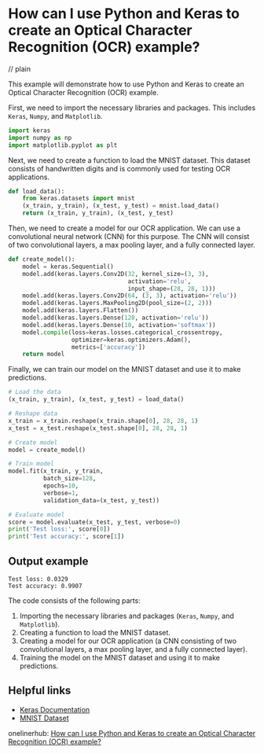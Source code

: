 # How can I use Python and Keras to create an Optical Character Recognition (OCR) example?
// plain

This example will demonstrate how to use Python and Keras to create an Optical Character Recognition (OCR) example.

First, we need to import the necessary libraries and packages. This includes `Keras`, `Numpy`, and `Matplotlib`.

```python
import keras
import numpy as np
import matplotlib.pyplot as plt
```

Next, we need to create a function to load the MNIST dataset. This dataset consists of handwritten digits and is commonly used for testing OCR applications.

```python
def load_data():
    from keras.datasets import mnist
    (x_train, y_train), (x_test, y_test) = mnist.load_data()
    return (x_train, y_train), (x_test, y_test)
```

Then, we need to create a model for our OCR application. We can use a convolutional neural network (CNN) for this purpose. The CNN will consist of two convolutional layers, a max pooling layer, and a fully connected layer.

```python
def create_model():
    model = keras.Sequential()
    model.add(keras.layers.Conv2D(32, kernel_size=(3, 3),
                                  activation='relu',
                                  input_shape=(28, 28, 1)))
    model.add(keras.layers.Conv2D(64, (3, 3), activation='relu'))
    model.add(keras.layers.MaxPooling2D(pool_size=(2, 2)))
    model.add(keras.layers.Flatten())
    model.add(keras.layers.Dense(128, activation='relu'))
    model.add(keras.layers.Dense(10, activation='softmax'))
    model.compile(loss=keras.losses.categorical_crossentropy,
                  optimizer=keras.optimizers.Adam(),
                  metrics=['accuracy'])
    return model
```

Finally, we can train our model on the MNIST dataset and use it to make predictions.

```python
# Load the data
(x_train, y_train), (x_test, y_test) = load_data()

# Reshape data
x_train = x_train.reshape(x_train.shape[0], 28, 28, 1)
x_test = x_test.reshape(x_test.shape[0], 28, 28, 1)

# Create model
model = create_model()

# Train model
model.fit(x_train, y_train,
          batch_size=128,
          epochs=10,
          verbose=1,
          validation_data=(x_test, y_test))

# Evaluate model
score = model.evaluate(x_test, y_test, verbose=0)
print('Test loss:', score[0])
print('Test accuracy:', score[1])
```

## Output example

```
Test loss: 0.0329
Test accuracy: 0.9907
```

The code consists of the following parts:
1. Importing the necessary libraries and packages (`Keras`, `Numpy`, and `Matplotlib`).
2. Creating a function to load the MNIST dataset.
3. Creating a model for our OCR application (a CNN consisting of two convolutional layers, a max pooling layer, and a fully connected layer).
4. Training the model on the MNIST dataset and using it to make predictions.

## Helpful links
- [Keras Documentation](https://keras.io/)
- [MNIST Dataset](http://yann.lecun.com/exdb/mnist/)

onelinerhub: [How can I use Python and Keras to create an Optical Character Recognition (OCR) example?](https://onelinerhub.com/python-keras/how-can-i-use-python-and-keras-to-create-an-optical-character-recognition--ocr--example)